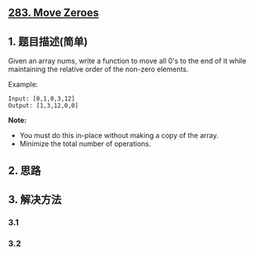 ## [283. Move Zeroes](https://leetcode-cn.com/problems/move-zeroes/)

## 1. 题目描述(简单)

Given an array nums, write a function to move all 0's to the end of it while maintaining the relative order of the non-zero elements.

Example:
```
Input: [0,1,0,3,12]
Output: [1,3,12,0,0]
```
**Note:**

- You must do this in-place without making a copy of the array.
- Minimize the total number of operations.


## 2. 思路

## 3. 解决方法

### 3.1 


### 3.2

